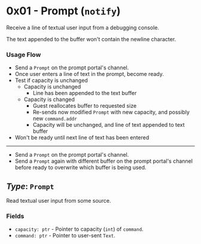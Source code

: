 # 0x01 - Prompt (`notify`) 

Receive a line of textual user input from a debugging console.

The text appended to the buffer won't contain the newline character.

### Usage Flow
 - Send a `Prompt` on the prompt portal's channel.
 - Once user enters a line of text in the prompt, become ready.
 - Test if capacity is unchanged
   - Capacity is unchanged
     - Line has been appended to the text buffer
   - Capacity is changed
     - Guest reallocates buffer to requested size
     - Re-sends now modified `Prompt` with new capacity, and possibly new
       `command.addr`
     - Capacity will be unchanged, and line of text appended to text buffer
 - Won't be ready until next line of text has been entered

---

 - Send a `Prompt` on the prompt portal's channel.
 - Send a `Prompt` again with different buffer on the prompt portal's channel
   before ready to overwrite which buffer is being used.

## *Type*: `Prompt`

Read textual user input from some source.

### Fields

 - `capacity: ptr` - Pointer to capacity (`int`) of `command`.
 - `command: ptr` - Pointer to user-sent `Text`.
